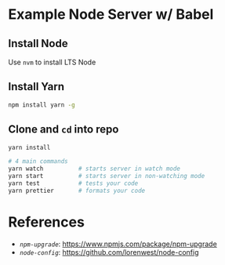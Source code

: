 # Example Node Server w/ Babel

## Install Node
Use `nvm` to install LTS Node

## Install Yarn
```bash
npm install yarn -g
```

## Clone and `cd` into repo
```bash
yarn install

# 4 main commands
yarn watch          # starts server in watch mode
yarn start          # starts server in non-watching mode
yarn test           # tests your code
yarn prettier       # formats your code
```
# References
- *`npm-upgrade`*: https://www.npmjs.com/package/npm-upgrade  
- *`node-config`*: https://github.com/lorenwest/node-config

